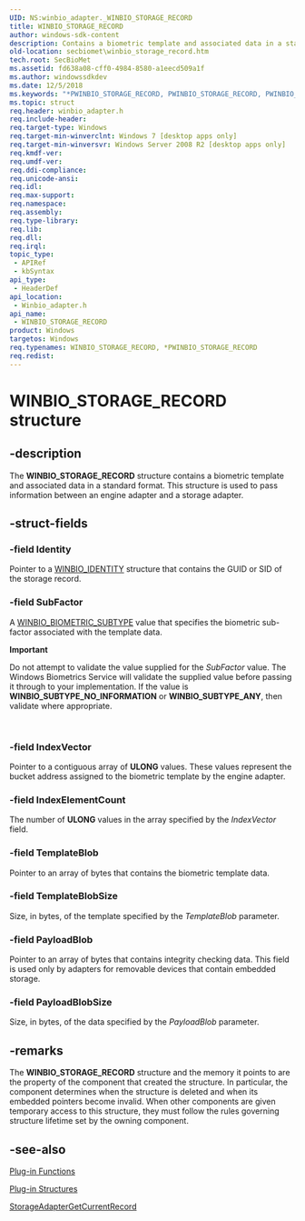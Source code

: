 ```yaml
---
UID: NS:winbio_adapter._WINBIO_STORAGE_RECORD
title: WINBIO_STORAGE_RECORD
author: windows-sdk-content
description: Contains a biometric template and associated data in a standard format.
old-location: secbiomet\winbio_storage_record.htm
tech.root: SecBioMet
ms.assetid: fd638a08-cff0-4984-8580-a1eecd509a1f
ms.author: windowssdkdev
ms.date: 12/5/2018
ms.keywords: "*PWINBIO_STORAGE_RECORD, PWINBIO_STORAGE_RECORD, PWINBIO_STORAGE_RECORD structure pointer [Windows Biometric Framework API], WINBIO_STORAGE_RECORD, WINBIO_STORAGE_RECORD structure [Windows Biometric Framework API], secbiomet.winbio_storage_record, winbio_adapter/PWINBIO_STORAGE_RECORD, winbio_adapter/WINBIO_STORAGE_RECORD"
ms.topic: struct
req.header: winbio_adapter.h
req.include-header: 
req.target-type: Windows
req.target-min-winverclnt: Windows 7 [desktop apps only]
req.target-min-winversvr: Windows Server 2008 R2 [desktop apps only]
req.kmdf-ver: 
req.umdf-ver: 
req.ddi-compliance: 
req.unicode-ansi: 
req.idl: 
req.max-support: 
req.namespace: 
req.assembly: 
req.type-library: 
req.lib: 
req.dll: 
req.irql: 
topic_type:
 - APIRef
 - kbSyntax
api_type:
 - HeaderDef
api_location:
 - Winbio_adapter.h
api_name:
 - WINBIO_STORAGE_RECORD
product: Windows
targetos: Windows
req.typenames: WINBIO_STORAGE_RECORD, *PWINBIO_STORAGE_RECORD
req.redist: 
---
```


# WINBIO_STORAGE_RECORD structure


## -description


The <b>WINBIO_STORAGE_RECORD</b> structure contains a biometric template and associated data in a standard format. This structure is used to pass information between an engine adapter and a storage adapter.


## -struct-fields




### -field Identity

Pointer to a  <a href="https://msdn.microsoft.com/58a5f4ba-2f58-466c-90fd-9480c3c095db">WINBIO_IDENTITY</a> structure that contains the GUID or SID of the storage record.


### -field SubFactor

A <a href="https://msdn.microsoft.com/019569A9-6184-4E75-9B82-C98F4F45F61A">WINBIO_BIOMETRIC_SUBTYPE</a> value that specifies the biometric sub-factor associated with the template data.

<div class="alert"><b>Important</b>  <p class="note">Do not attempt to validate the value supplied for the <i>SubFactor</i> value. The Windows Biometrics Service will validate the supplied value before passing it through to your implementation. If the value is <b>WINBIO_SUBTYPE_NO_INFORMATION</b> or <b>WINBIO_SUBTYPE_ANY</b>, then validate where appropriate.

</div>
<div> </div>

### -field IndexVector

Pointer to a contiguous array of <b>ULONG</b> values. These values represent the bucket address assigned to the biometric template by the engine adapter.


### -field IndexElementCount

The number of <b>ULONG</b> values in the array specified by the <i>IndexVector</i> field.


### -field TemplateBlob

Pointer to an array of bytes that contains the biometric template data.


### -field TemplateBlobSize

Size, in bytes, of the template specified by the <i>TemplateBlob</i> parameter.


### -field PayloadBlob

Pointer to an array of bytes that contains integrity checking data. This field is used only by adapters for removable devices that contain embedded storage.


### -field PayloadBlobSize

Size, in bytes, of the data specified by the <i>PayloadBlob</i> parameter.


## -remarks



The <b>WINBIO_STORAGE_RECORD</b> structure and the memory it points to are the property of the component that created the structure. In particular, the component determines when the structure is deleted and when its embedded pointers become invalid. When other components are given temporary access to this structure, they must follow the rules  governing structure  lifetime set by the owning component.




## -see-also




<a href="https://msdn.microsoft.com/5f04d912-f9bc-41d4-aa9e-b843e4b5a994">Plug-in Functions</a>



<a href="https://msdn.microsoft.com/64fb908c-72c2-4639-a2f6-77ede080512c">Plug-in Structures</a>



<a href="https://msdn.microsoft.com/a06550da-c6ea-44e5-b54f-8005bcbc0364">StorageAdapterGetCurrentRecord</a>
 

 

